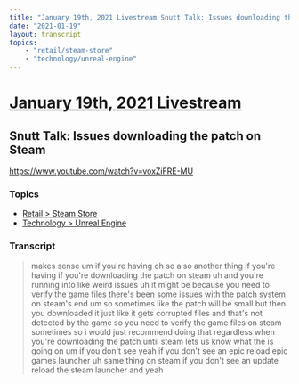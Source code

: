 ```yaml
---
title: "January 19th, 2021 Livestream Snutt Talk: Issues downloading the patch on Steam"
date: "2021-01-19"
layout: transcript
topics:
    - "retail/steam-store"
    - "technology/unreal-engine"
---
```

# [January 19th, 2021 Livestream](../2021-01-19.md)
## Snutt Talk: Issues downloading the patch on Steam
https://www.youtube.com/watch?v=voxZiFRE-MU

### Topics
* [Retail > Steam Store](../topics/retail/steam-store.md)
* [Technology > Unreal Engine](../topics/technology/unreal-engine.md)

### Transcript

> makes sense um if you're having oh so also another thing if you're having if you're downloading the patch on steam uh and you're running into like weird issues uh it might be because you need to verify the game files there's been some issues with the patch system on steam's end um so sometimes like the patch will be small but then you downloaded it just like it gets corrupted files and that's not detected by the game so you need to verify the game files on steam sometimes so i would just recommend doing that regardless when you're downloading the patch until steam lets us know what the is going on um if you don't see yeah if you don't see an epic reload epic games launcher uh same thing on steam if you don't see an update reload the steam launcher and yeah

